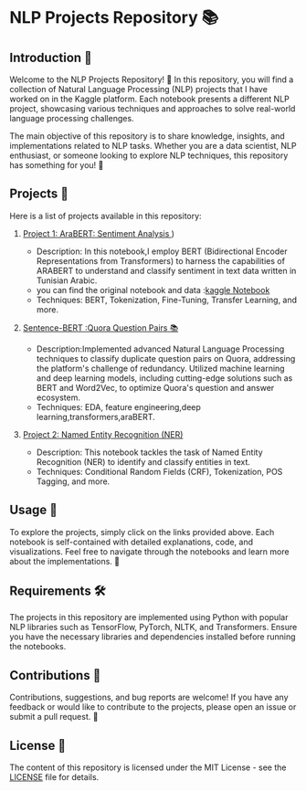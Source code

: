 # NLP Projects Repository 📚




## Introduction 🎉

Welcome to the NLP Projects Repository! 🚀 In this repository, you will find a collection of Natural Language Processing (NLP) projects that I have worked on in the Kaggle platform. Each notebook presents a different NLP project, showcasing various techniques and approaches to solve real-world language processing challenges.

The main objective of this repository is to share knowledge, insights, and implementations related to NLP tasks. Whether you are a data scientist, NLP enthusiast, or someone looking to explore NLP techniques, this repository has something for you! 🌟

## Projects 📑

Here is a list of projects available in this repository:

1. [Project 1: AraBERT: Sentiment Analysis ](/sentiment-analysis-for-tunisian-dialect-arabertt%20(5).ipynb))

   - Description: In this notebook,I employ BERT (Bidirectional Encoder Representations from Transformers) to harness the capabilities of ARABERT to understand and classify sentiment in text data written in Tunisian Arabic.
   - you can find the original notebook and data :[kaggle Notebook](https://www.kaggle.com/code/seifmechi/sentiment-analysis-of-tunisian-arabic-arabert)
   - Techniques: BERT, Tokenization, Fine-Tuning, Transfer Learning, and more.

     

2. [Sentence-BERT :Quora Question Pairs 📚](https://github.com/Saifmechi/Natural-Language-Processing/blob/main/sentiment-analysis-for-tunisian-dialect-arabertt%20(5).ipynb)
   - Description:Implemented advanced Natural Language Processing techniques to classify duplicate question pairs on Quora, addressing the platform's challenge of redundancy. Utilized machine learning and deep learning models, including cutting-edge solutions such as BERT and Word2Vec, to optimize Quora's question and answer ecosystem.
   - Techniques:  EDA, feature engineering,deep learning,transformers,araBERT.

3. [Project 2: Named Entity Recognition (NER)](notebooks/project2_named_entity_recognition.ipynb)
   - Description: This notebook tackles the task of Named Entity Recognition (NER) to identify and classify entities in text.
   - Techniques: Conditional Random Fields (CRF), Tokenization, POS Tagging, and more.
     

## Usage 🚀

To explore the projects, simply click on the links provided above. Each notebook is self-contained with detailed explanations, code, and visualizations. Feel free to navigate through the notebooks and learn more about the implementations. 📝

## Requirements 🛠️

The projects in this repository are implemented using Python with popular NLP libraries such as TensorFlow, PyTorch, NLTK, and Transformers. Ensure you have the necessary libraries and dependencies installed before running the notebooks.

## Contributions 🤝

Contributions, suggestions, and bug reports are welcome! If you have any feedback or would like to contribute to the projects, please open an issue or submit a pull request. 🙌

## License 📜

The content of this repository is licensed under the MIT License - see the [LICENSE](LICENSE) file for details.

